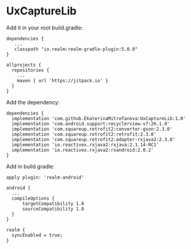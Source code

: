 # UxCaptureLib

Add it in your root build.gradle:

    dependencies {
       ...
       classpath "io.realm:realm-gradle-plugin:5.0.0"
    }

    allprojects {
      repositories {
        ...
        maven { url 'https://jitpack.io' }
      }
    }
    
Add the dependency:

    dependencies {
      implementation 'com.github.EkaterinaMitrofanova:UxCaptureLib:1.0'
      implementation 'com.android.support:recyclerview-v7:26.1.0'
      implementation 'com.squareup.retrofit2:converter-gson:2.3.0'
      implementation 'com.squareup.retrofit2:retrofit:2.3.0'
      implementation 'com.squareup.retrofit2:adapter-rxjava2:2.3.0'
      implementation 'io.reactivex.rxjava2:rxjava:2.1.14-RC1'
      implementation 'io.reactivex.rxjava2:rxandroid:2.0.2'
    }
    
Add in build.gradle:

    apply plugin: 'realm-android'
    
    android {
      ...
      compileOptions {
          targetCompatibility 1.8
          sourceCompatibility 1.8
      }
    }
    
    realm {
      syncEnabled = true;
    }
